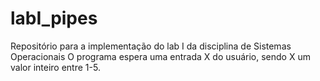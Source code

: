 # labI_pipes
Repositório para a implementação do lab I da disciplina de Sistemas Operacionais
O programa espera uma entrada X do usuário, sendo X um valor inteiro entre 1-5.
